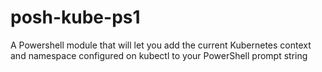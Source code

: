 # posh-kube-ps1
A Powershell module that will let you add the current Kubernetes context and namespace configured on kubectl to your PowerShell prompt string 
